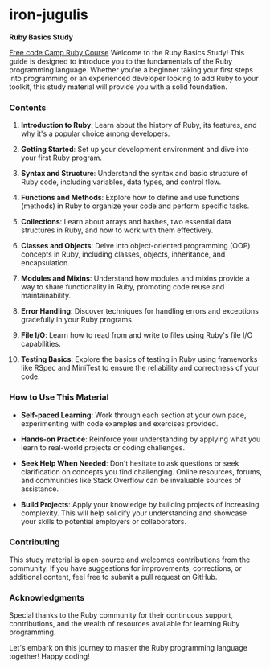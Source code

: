 # iron-jugulis


**Ruby Basics Study**

[Free code Camp Ruby Course](https://www.youtube.com/watch?v=t_ispmWmdjY)
Welcome to the Ruby Basics Study! This guide is designed to introduce you to the fundamentals of the Ruby programming language. Whether you're a beginner taking your first steps into programming or an experienced developer looking to add Ruby to your toolkit, this study material will provide you with a solid foundation.

### Contents

1. **Introduction to Ruby**: Learn about the history of Ruby, its features, and why it's a popular choice among developers.

2. **Getting Started**: Set up your development environment and dive into your first Ruby program.

3. **Syntax and Structure**: Understand the syntax and basic structure of Ruby code, including variables, data types, and control flow.

4. **Functions and Methods**: Explore how to define and use functions (methods) in Ruby to organize your code and perform specific tasks.

5. **Collections**: Learn about arrays and hashes, two essential data structures in Ruby, and how to work with them effectively.

6. **Classes and Objects**: Delve into object-oriented programming (OOP) concepts in Ruby, including classes, objects, inheritance, and encapsulation.

7. **Modules and Mixins**: Understand how modules and mixins provide a way to share functionality in Ruby, promoting code reuse and maintainability.

8. **Error Handling**: Discover techniques for handling errors and exceptions gracefully in your Ruby programs.

9. **File I/O**: Learn how to read from and write to files using Ruby's file I/O capabilities.

10. **Testing Basics**: Explore the basics of testing in Ruby using frameworks like RSpec and MiniTest to ensure the reliability and correctness of your code.

### How to Use This Material

- **Self-paced Learning**: Work through each section at your own pace, experimenting with code examples and exercises provided.

- **Hands-on Practice**: Reinforce your understanding by applying what you learn to real-world projects or coding challenges.

- **Seek Help When Needed**: Don't hesitate to ask questions or seek clarification on concepts you find challenging. Online resources, forums, and communities like Stack Overflow can be invaluable sources of assistance.

- **Build Projects**: Apply your knowledge by building projects of increasing complexity. This will help solidify your understanding and showcase your skills to potential employers or collaborators.

### Contributing

This study material is open-source and welcomes contributions from the community. If you have suggestions for improvements, corrections, or additional content, feel free to submit a pull request on GitHub.

### Acknowledgments

Special thanks to the Ruby community for their continuous support, contributions, and the wealth of resources available for learning Ruby programming.

Let's embark on this journey to master the Ruby programming language together! Happy coding!
